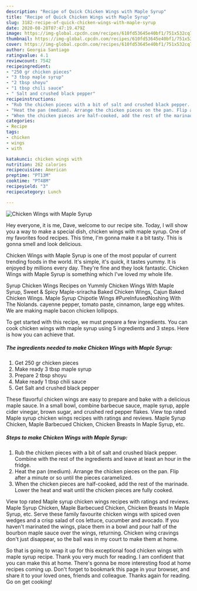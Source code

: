 ```yaml
---
description: "Recipe of Quick Chicken Wings with Maple Syrup"
title: "Recipe of Quick Chicken Wings with Maple Syrup"
slug: 3182-recipe-of-quick-chicken-wings-with-maple-syrup
date: 2020-08-28T07:47:19.479Z
image: https://img-global.cpcdn.com/recipes/610fd53645e40bf1/751x532cq70/chicken-wings-with-maple-syrup-recipe-main-photo.jpg
thumbnail: https://img-global.cpcdn.com/recipes/610fd53645e40bf1/751x532cq70/chicken-wings-with-maple-syrup-recipe-main-photo.jpg
cover: https://img-global.cpcdn.com/recipes/610fd53645e40bf1/751x532cq70/chicken-wings-with-maple-syrup-recipe-main-photo.jpg
author: Georgia Santiago
ratingvalue: 4.1
reviewcount: 7542
recipeingredient:
- "250 gr chicken pieces"
- "3 tbsp maple syrup"
- "2 tbsp shoyu"
- "1 tbsp chili sauce"
- " Salt and crushed black pepper"
recipeinstructions:
- "Rub the chicken pieces with a bit of salt and crushed black pepper. Combine with the rest of the ingredients and leave at least an hour in the fridge."
- "Heat the pan (medium). Arrange the chicken pieces on the pan. Flip after a minute or so until the pieces caramelized."
- "When the chicken pieces are half-cooked, add the rest of the marinade. Lower the heat and wait until the chicken pieces are fully cooked."
categories:
- Recipe
tags:
- chicken
- wings
- with

katakunci: chicken wings with 
nutrition: 262 calories
recipecuisine: American
preptime: "PT13M"
cooktime: "PT48M"
recipeyield: "3"
recipecategory: Lunch

---
```



![Chicken Wings with Maple Syrup](https://img-global.cpcdn.com/recipes/610fd53645e40bf1/751x532cq70/chicken-wings-with-maple-syrup-recipe-main-photo.jpg)

Hey everyone, it is me, Dave, welcome to our recipe site. Today, I will show you a way to make a special dish, chicken wings with maple syrup. One of my favorites food recipes. This time, I'm gonna make it a bit tasty. This is gonna smell and look delicious.

Chicken Wings with Maple Syrup is one of the most popular of current trending foods in the world. It's simple, it's quick, it tastes yummy. It is enjoyed by millions every day. They're fine and they look fantastic. Chicken Wings with Maple Syrup is something which I've loved my whole life.

Syrup Chicken Wings Recipes on Yummly Chicken Wings With Maple Syrup, Sweet &amp; Spicy Maple-sriracha Baked Chicken Wings, Cajun Baked Chicken Wings. Maple Syrup Chipotle Wings #PureInfusedNoshing With The Nolands. cayenne pepper, tomato paste, cinnamon, large egg whites. We are making maple bacon chicken lollipops.


To get started with this recipe, we must prepare a few ingredients. You can cook chicken wings with maple syrup using 5 ingredients and 3 steps. Here is how you can achieve that.

<!--inarticleads1-->

##### The ingredients needed to make Chicken Wings with Maple Syrup:

1. Get 250 gr chicken pieces
1. Make ready 3 tbsp maple syrup
1. Prepare 2 tbsp shoyu
1. Make ready 1 tbsp chili sauce
1. Get  Salt and crushed black pepper


These flavorful chicken wings are easy to prepare and bake with a delicious maple sauce. In a small bowl, combine barbecue sauce, maple syrup, apple cider vinegar, brown sugar, and crushed red pepper flakes. View top rated Maple syrup chicken wings recipes with ratings and reviews. Maple Syrup Chicken, Maple Barbecued Chicken, Chicken Breasts In Maple Syrup, etc. 

<!--inarticleads2-->

##### Steps to make Chicken Wings with Maple Syrup:

1. Rub the chicken pieces with a bit of salt and crushed black pepper. Combine with the rest of the ingredients and leave at least an hour in the fridge.
1. Heat the pan (medium). Arrange the chicken pieces on the pan. Flip after a minute or so until the pieces caramelized.
1. When the chicken pieces are half-cooked, add the rest of the marinade. Lower the heat and wait until the chicken pieces are fully cooked.


View top rated Maple syrup chicken wings recipes with ratings and reviews. Maple Syrup Chicken, Maple Barbecued Chicken, Chicken Breasts In Maple Syrup, etc. Serve these family favourite chicken wings with spiced oven wedges and a crisp salad of cos lettuce, cucumber and avocado. If you haven&#39;t marinated the wings, place them in a bowl and pour half of the bourbon maple sauce over the wings, returning. Chicken wing cravings don&#39;t just disappear, so the ball was in my court to make them at home. 

So that is going to wrap it up for this exceptional food chicken wings with maple syrup recipe. Thank you very much for reading. I am confident that you can make this at home. There's gonna be more interesting food at home recipes coming up. Don't forget to bookmark this page in your browser, and share it to your loved ones, friends and colleague. Thanks again for reading. Go on get cooking!
